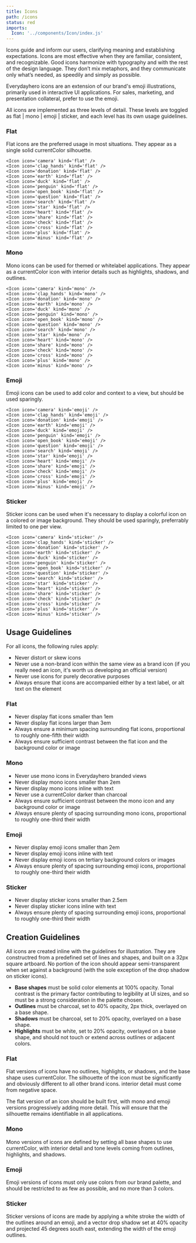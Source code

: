 ```yaml
---
title: Icons
path: /icons
status: red
imports:
  Icon: '../components/Icon/index.js'
---
```


Icons guide and inform our users, clarifying meaning and establishing expectations. Icons are most effective when they are familiar, consistent, and recognizable. Good icons harmonize with typography and with the rest of the design language. They don’t mix metaphors, and they communicate only what’s needed, as speedily and simply as possible.

Everydayhero icons are an extension of our brand's emoji illustrations, primarily used in interactive UI applications. For sales, marketing, and presentation collateral, prefer to use the emoji.  

All icons are implemented as three levels of detail. These levels are toggled as flat | mono | emoji | sticker, and each level has its own usage guidelines.

### Flat

Flat icons are the preferred usage in most situations. They appear as a single solid currentColor silhouette. 

```render html
<Icon icon='camera' kind='flat' />
<Icon icon='clap_hands' kind='flat' />
<Icon icon='donation' kind='flat' />
<Icon icon='earth' kind='flat' />
<Icon icon='duck' kind='flat' />
<Icon icon='penguin' kind='flat' />
<Icon icon='open_book' kind='flat' />
<Icon icon='question' kind='flat' />
<Icon icon='search' kind='flat' />
<Icon icon='star' kind='flat' />
<Icon icon='heart' kind='flat' />
<Icon icon='share' kind='flat' />
<Icon icon='check' kind='flat' />
<Icon icon='cross' kind='flat' />
<Icon icon='plus' kind='flat' />
<Icon icon='minus' kind='flat' />
```

### Mono

Mono icons can be used for themed or whitelabel applications. They appear as a currentColor icon with interior details such as highlights, shadows, and outlines. 

```render html
<Icon icon='camera' kind='mono' />
<Icon icon='clap_hands' kind='mono' />
<Icon icon='donation' kind='mono' />
<Icon icon='earth' kind='mono' />
<Icon icon='duck' kind='mono' />
<Icon icon='penguin' kind='mono' />
<Icon icon='open_book' kind='mono' />
<Icon icon='question' kind='mono' />
<Icon icon='search' kind='mono' />
<Icon icon='star' kind='mono' />
<Icon icon='heart' kind='mono' />
<Icon icon='share' kind='mono' />
<Icon icon='check' kind='mono' />
<Icon icon='cross' kind='mono' />
<Icon icon='plus' kind='mono' />
<Icon icon='minus' kind='mono' />
```

### Emoji

Emoji icons can be used to add color and context to a view, but should be used sparingly. 

```render html
<Icon icon='camera' kind='emoji' />
<Icon icon='clap_hands' kind='emoji' />
<Icon icon='donation' kind='emoji' />
<Icon icon='earth' kind='emoji' />
<Icon icon='duck' kind='emoji' />
<Icon icon='penguin' kind='emoji' />
<Icon icon='open_book' kind='emoji' />
<Icon icon='question' kind='emoji' />
<Icon icon='search' kind='emoji' />
<Icon icon='star' kind='emoji' />
<Icon icon='heart' kind='emoji' />
<Icon icon='share' kind='emoji' />
<Icon icon='check' kind='emoji' />
<Icon icon='cross' kind='emoji' />
<Icon icon='plus' kind='emoji' />
<Icon icon='minus' kind='emoji' />
```

### Sticker

Sticker icons can be used when it's necessary to display a colorful icon on a colored or image background. They should be used sparingly, preferrably limited to one per view. 

```render html
<Icon icon='camera' kind='sticker' />
<Icon icon='clap_hands' kind='sticker' />
<Icon icon='donation' kind='sticker' />
<Icon icon='earth' kind='sticker' />
<Icon icon='duck' kind='sticker' />
<Icon icon='penguin' kind='sticker' />
<Icon icon='open_book' kind='sticker' />
<Icon icon='question' kind='sticker' />
<Icon icon='search' kind='sticker' />
<Icon icon='star' kind='sticker' />
<Icon icon='heart' kind='sticker' />
<Icon icon='share' kind='sticker' />
<Icon icon='check' kind='sticker' />
<Icon icon='cross' kind='sticker' />
<Icon icon='plus' kind='sticker' />
<Icon icon='minus' kind='sticker' />
```

## Usage Guidelines

For all icons, the following rules apply: 

- Never distort or skew icons
- Never use a non-brand icon within the same view as a brand icon (if you really need an icon, it's worth us developing an official version)
- Never use icons for purely decorative purposes
- Always ensure that icons are accompanied either by a text label, or alt text on the element

### Flat

- Never display flat icons smaller than 1em
- Never display flat icons larger than 3em
- Always ensure a minimum spacing surrounding flat icons, proportional to roughly one-fifth their width
- Always ensure sufficient contrast between the flat icon and the background color or image

### Mono

- Never use mono icons in Everydayhero branded views
- Never display mono icons smaller than 2em
- Never display mono icons inline with text
- Never use a currentColor darker than charcoal
- Always ensure sufficient contrast between the mono icon and any background color or image
- Always ensure plenty of spacing surrounding mono icons, proportional to roughly one-third their width

### Emoji

- Never display emoji icons smaller than 2em 
- Never display emoji icons inline with text
- Never display emoji icons on tertiary background colors or images
- Always ensure plenty of spacing surrounding emoji icons, proportional to roughly one-third their width

### Sticker

- Never display sticker icons smaller than 2.5em
- Never display sticker icons inline with text
- Always ensure plenty of spacing surrounding emoji icons, proportional to roughly one-third their width

## Creation Guidelines

All icons are created inline with the guidelines for illustration. They are constructred from a predefined set of lines and shapes, and built on a 32px square artboard. No portion of the icon should appear semi-transparent when set against a background (with the sole exception of the drop shadow on sticker icons).

- **Base shapes** must be solid color elements at 100% opacity. Tonal contrast is the primary factor contributing to legibility at UI sizes, and so must be a strong consideration in the palette chosen.
- **Outlines** must be charcoal, set to 40% opacity, 2px thick, overlayed on a base shape. 
- **Shadows** must be charcoal, set to 20% opacity, overlayed on a base shape. 
- **Highlights** must be white, set to 20% opacity, overlayed on a base shape, and should not touch or extend across outlines or adjacent colors. 

### Flat

Flat versions of icons have no outlines, highlights, or shadows, and the base shape uses currentColor. The silhouette of the icon must be significantly and obviously different to all other brand icons. interior detail must come from negative space. 

The flat version of an icon should be built first, with mono and emoji versions progressively adding more detail. This will ensure that the silhouette remains identifiable in all applications.

### Mono

Mono versions of icons are defined by setting all base shapes to use currentColor, with interior detail and tone levels coming from outlines, highlights, and shadows. 

### Emoji

Emoji versions of icons must only use colors from our brand palette, and should be restricted to as few as possible, and no more than 3 colors. 

### Sticker

Sticker versions of icons are made by applying a white stroke the width of the outlines around an emoji, and a vector drop shadow set at 40% opacity and projected 45 degrees south east, extending the width of the emoji outlines.
